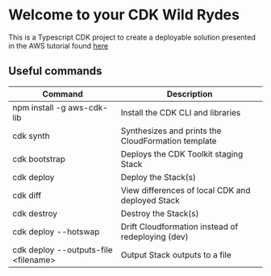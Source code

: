 # Welcome to your CDK Wild Rydes

This is a Typescript CDK project to create a deployable solution presented in the AWS tutorial found [here](https://aws.amazon.com/getting-started/hands-on/build-serverless-web-app-lambda-apigateway-s3-dynamodb-cognito/?ref=gsrchandson)


## Useful commands

|Command| Description|
| --- | --- |
|npm install -g aws-cdk-lib | Install the CDK CLI and libraries
|cdk synth | Synthesizes and prints the CloudFormation template
|cdk bootstrap | Deploys the CDK Toolkit staging Stack
|cdk deploy | Deploy the Stack(s)
|cdk diff | View differences of local CDK and deployed Stack
|cdk destroy | Destroy the Stack(s)
| cdk deploy --hotswap | Drift Cloudformation instead of redeploying (dev) |
| cdk deploy --outputs-file \<filename> | Output Stack outputs to a file |
